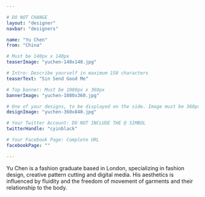 ```yaml
---

# DO NOT CHANGE
layout: "designer"
navbar: "designers"

name: "Yu Chen"
from: "China"

# Must be 140px x 140px
teaserImage: "yuchen-140x140.jpg"

# Intro: Describe yourself in maximum 150 characters
teaserText: "Sin Send Good Me"

# Top banner: Must be 1080px x 360px
bannerImage: "yuchen-1080x360.jpg"

# One of your designs, to be displayed on the side. Image must be 360px x 840px
designImage: "yuchen-360x840.jpg"

# Your Twitter Account: DO NOT INCLUDE THE @ SIMBOL
twitterHandle: "cyinblack"

# Your Facebook Page: Complete URL
facebookPage: ""

---
```


Yu Chen is a fashion graduate based in London, specializing in fashion design, creative pattern cutting and digital media. His aesthetics is influenced by fluidity and the freedom of movement of garments and their relationship to the body.

<div data-configid="10534445/7248195" style="width: 400px; height: 300px;" class="issuuembed"></div><script type="text/javascript" src="//e.issuu.com/embed.js" async="true"></script>